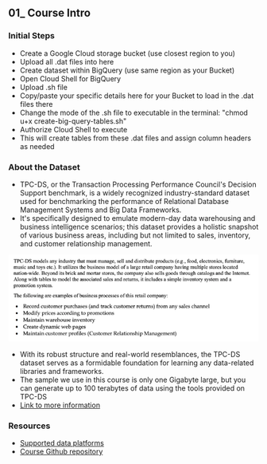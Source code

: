 ## 01_ Course Intro

### Initial Steps
- Create a Google Cloud storage bucket (use closest region to you)
- Upload all .dat files into here
- Create dataset within BigQuery (use same region as your Bucket)
- Open Cloud Shell for BigQuery
- Upload .sh file
- Copy/paste your specific details here for your Bucket to load in the .dat files there
- Change the mode of the .sh file to executable in the terminal: "chmod u+x create-big-query-tables.sh"
- Authorize Cloud Shell to execute
- This will create tables from these .dat files and assign column headers as needed

### About the Dataset
- TPC-DS, or the Transaction Processing Performance Council's Decision Support benchmark, is a widely recognized industry-standard dataset used for benchmarking the performance of Relational Database Management Systems and Big Data Frameworks.
- It's specifically designed to emulate modern-day data warehousing and business intelligence scenarios; this dataset provides a holistic snapshot of various business areas, including but not limited to sales, inventory, and customer relationship management.

!["dataset_description"](./dataset_description.png)

- With its robust structure and real-world resemblances, the TPC-DS dataset serves as a formidable foundation for learning any data-related libraries and frameworks.
- The sample we use in this course is only one Gigabyte large, but you can generate up to 100 terabytes of data using the tools provided on TPC-DS
- [Link to more information](https://www.tpc.org/tpc_documents_current_versions/current_specifications5.asp)

### Resources
- [Supported data platforms](https://docs.getdbt.com/docs/supported-data-platforms)
- [Course Github repository](https://github.com/insightahead/dbt-learning-project)
